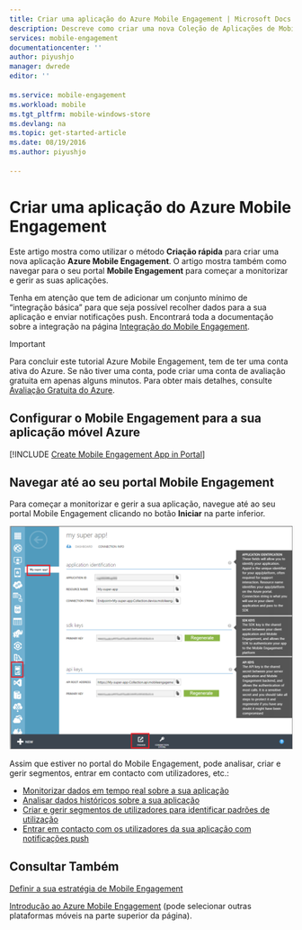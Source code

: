 ```yaml
---
title: Criar uma aplicação do Azure Mobile Engagement | Microsoft Docs
description: Descreve como criar uma nova Coleção de Aplicações de Mobile Engagement no Azure e começar a gerir as suas aplicações com o portal de Mobile Engagement.
services: mobile-engagement
documentationcenter: ''
author: piyushjo
manager: dwrede
editor: ''

ms.service: mobile-engagement
ms.workload: mobile
ms.tgt_pltfrm: mobile-windows-store
ms.devlang: na
ms.topic: get-started-article
ms.date: 08/19/2016
ms.author: piyushjo

---
```

# Criar uma aplicação do Azure Mobile Engagement
Este artigo mostra como utilizar o método **Criação rápida** para criar uma nova aplicação **Azure Mobile Engagement**. O artigo mostra também como navegar para o seu portal **Mobile Engagement** para começar a monitorizar e gerir as suas aplicações. 

Tenha em atenção que tem de adicionar um conjunto mínimo de “integração básica” para que seja possível recolher dados para a sua aplicação e enviar notificações push. Encontrará toda a documentação sobre a integração na página [Integração do Mobile Engagement](mobile-engagement-windows-store-integrate-engagement.md).

> [!IMPORTANT]
> Para concluir este tutorial Azure Mobile Engagement, tem de ter uma conta ativa do Azure. Se não tiver uma conta, pode criar uma conta de avaliação gratuita em apenas alguns minutos. Para obter mais detalhes, consulte <a href="http://azure.microsoft.com/pricing/free-trial/?WT.mc_id=A0E0E5C02&amp;returnurl=http%3A%2F%2Fwww.windowsazure.com%2Fen-us%2Fdevelop%2Fmobile%2Ftutorials%2Fget-started%2F" target="_blank">Avaliação Gratuita do Azure</a>.
> 
> 

## Configurar o Mobile Engagement para a sua aplicação móvel Azure
[!INCLUDE [Create Mobile Engagement App in Portal](../../includes/mobile-engagement-create-app-in-portal.md)]

## Navegar até ao seu portal Mobile Engagement
Para começar a monitorizar e gerir a sua aplicação, navegue até ao seu portal Mobile Engagement clicando no botão **Iniciar** na parte inferior.

![](../../includes/media/mobile-engagement-connect-app-with-monitor/engage-button.png)

Assim que estiver no portal do Mobile Engagement, pode analisar, criar e gerir segmentos, entrar em contacto com utilizadores, etc.:    

* [Monitorizar dados em tempo real sobre a sua aplicação](mobile-engagement-user-interface-monitor.md)
* [Analisar dados históricos sobre a sua aplicação](mobile-engagement-user-interface-analytics.md)
* [Criar e gerir segmentos de utilizadores para identificar padrões de utilização](mobile-engagement-user-interface-segments.md)
* [Entrar em contacto com os utilizadores da sua aplicação com notificações push](mobile-engagement-user-interface-reach.md)

## Consultar Também
[Definir a sua estratégia de Mobile Engagement](mobile-engagement-define-your-mobile-engagement-strategy.md)

[Introdução ao Azure Mobile Engagement](mobile-engagement-windows-store-dotnet-get-started.md) (pode selecionar outras plataformas móveis na parte superior da página).

<!--HONumber=Sep16_HO3-->


